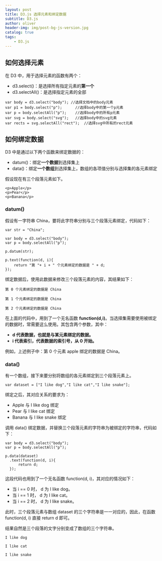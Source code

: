 ```yaml
---
layout: post
title: D3.js 选择元素和绑定数据
subtitle: D3.js
author: oliver
header-img: img/post-bg-js-version.jpg
catalog: true
tags:
    - D3.js
---
```

## 如何选择元素
在 D3 中，用于选择元素的函数有两个：

- d3.select()：是选择所有指定元素的**第一个**
- d3.selectAll()：是选择指定元素的全部

```
var body = d3.select("body"); //选择文档中的body元素
var p1 = body.select("p");      //选择body中的第一个p元素
var p = body.selectAll("p");    //选择body中的所有p元素
var svg = body.select("svg");   //选择body中的svg元素
var rects = svg.selectAll("rect");  //选择svg中所有的rect元素
```

## 如何绑定数据
D3 中是通过以下两个函数来绑定数据的：

- datum()：绑定**一个数据**到选择集上
- data()：绑定**一个数组**到选择集上，数组的各项值分别与选择集的各元素绑定


假设现在有三个段落元素如下。
```
<p>Apple</p>
<p>Pear</p>
<p>Banana</p>
```

### datum()
假设有一字符串 China，要将此字符串分别与三个段落元素绑定，代码如下：
```
var str = "China";

var body = d3.select("body");
var p = body.selectAll("p");

p.datum(str);

p.text(function(d, i){
    return "第 "+ i + " 个元素绑定的数据是 " + d;
});
```
绑定数据后，使用此数据来修改三个段落元素的内容，其结果如下：
```
第 0 个元素绑定的数据是 China

第 1 个元素绑定的数据是 China

第 2 个元素绑定的数据是 China
```
在上面的代码中，用到了一个无名函数 **function(d,i)**。当选择集需要使用被绑定的数据时，常需要这么使用。其包含两个参数，其中：

- **d 代表数据，也就是与某元素绑定的数据。**
- **i 代表索引，代表数据的索引号，从 0 开始。**

例如，上述例子中：第 0 个元素 apple 绑定的数据是 China。

### data()
有一个数组，接下来要分别将数组的各元素绑定到三个段落元素上。
```
var dataset = ["I like dog","I like cat","I like snake"];
```
绑定之后，其对应关系的要求为：

- Apple 与 I like dog 绑定
- Pear 与 I like cat 绑定
- Banana 与 I like snake 绑定

调用 data() 绑定数据，并替换三个段落元素的字符串为被绑定的字符串，代码如下：
```
var body = d3.select("body");
var p = body.selectAll("p");

p.data(dataset)
  .text(function(d, i){
      return d;
  });
```
这段代码也用到了一个无名函数 function(d, i)，其对应的情况如下：

- 当 i == 0 时， d 为 I like dog。
- 当 i == 1 时， d 为 I like cat。
- 当 i == 2 时， d 为 I like snake。

此时，三个段落元素与数组 dataset 的三个字符串是一一对应的，因此，在函数 function(d, i) 直接 return d 即可。

结果自然是三个段落的文字分别变成了数组的三个字符串。
```
I like dog

I like cat

I like snake
```